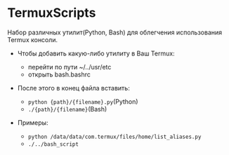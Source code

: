 # TermuxScripts
Набор различных утилит(Python, Bash) для облегчения использования Termux консоли.

+ Чтобы добавить какую-либо утилиту в Ваш Termux:
    + перейти по пути ~/../usr/etc
    + открыть bash.bashrc

+ После этого в конец файла вставить:
    + `python {path}/{filename}.py`(Python)
    + `./{path}/{filename}`(Bash)

+ Примеры:
    + `python /data/data/com.termux/files/home/list_aliases.py`
    + `./../bash_script`

